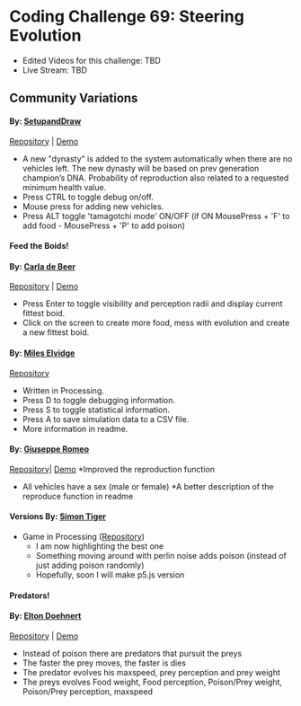 # Coding Challenge 69: Steering Evolution
* Edited Videos for this challenge: TBD
* Live Stream: TBD 

## Community Variations

#### By: [SetupandDraw](https://github.com/SetupandDraw)
[Repository](https://github.com/SetupandDraw/experiments/tree/gh-pages/Evolve_steering_Behavior) | [Demo](https://setupanddraw.github.io/experiments/Evolve_steering_Behavior/)
  * A new "dynasty" is added to the system automatically when there are no vehicles left. The new dynasty will be based on prev generation champion’s DNA. Probability of reproduction also related to a requested minimum health value.
  * Press CTRL to toggle debug on/off.
  * Mouse press for adding new vehicles.
  * Press ALT toggle 'tamagotchi mode' ON/OFF (if ON MousePress + 'F' to add food - MousePress + 'P' to add poison)
 
#### Feed the Boids!
#### By: [Carla de Beer](https://github.com/Carla-de-Beer)
[Repository](https://github.com/Carla-de-Beer/Feed-the-Boids) | [Demo](https://carla-de-beer.github.io/Feed-the-Boids/index.html)
  * Press Enter to toggle visibility and perception radii and display current fittest boid.
  * Click on the screen to create more food, mess with evolution and create a new fittest boid.
  
#### By: [Miles Elvidge](https://github.com/mileselvidge)
[Repository](https://github.com/mileselvidge/Genetic_Steering)
  * Written in Processing.
  * Press D to toggle debugging information.
  * Press S to toggle statistical information.
  * Press A to save simulation data to a CSV file.
  * More information in readme.
  
  #### By: [Giuseppe Romeo](https://github.com/origapepe)
[Repository](https://github.com/origapepe/Evolutionary-Steering-Behaviors)| [Demo](https://origapepe.github.io/Evolutionary-Steering-Behaviors/)
  *Improved the reproduction function
  * All vehicles have a sex (male or female)
  *A better description of the reproduce function in readme
  
  #### Versions By: [Simon Tiger](https://github.com/simon-tiger)
   * Game in Processing ([Repository](https://github.com/simon-tiger/Game_SteeringBehaviorsEvolution))
     * I am now highlighting the best one
     * Something moving around with perlin noise adds poison (instead of just adding poison randomly)
     * Hopefully, soon I will make p5.js version

#### Predators!
#### By: [Elton Doehnert](https://github.com/Doehnert)
[Repository](https://github.com/Doehnert/predators) | [Demo](https://doehnert.github.io/predators/)
  * Instead of poison there are predators that pursuit the preys
  * The faster the prey moves, the faster is dies
  * The predator evolves his maxspeed, prey perception and prey weight
  * The preys evolves Food weight, Food perception, Poison/Prey weight, Poison/Prey perception, maxspeed
